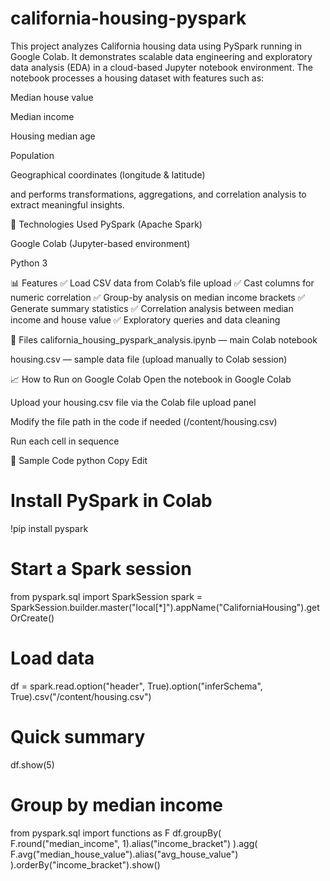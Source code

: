 # california-housing-pyspark
This project analyzes California housing data using PySpark running in Google Colab. It demonstrates scalable data engineering and exploratory data analysis (EDA) in a cloud-based Jupyter notebook environment.
The notebook processes a housing dataset with features such as:

Median house value

Median income

Housing median age

Population

Geographical coordinates (longitude & latitude)

and performs transformations, aggregations, and correlation analysis to extract meaningful insights.

🚀 Technologies Used
PySpark (Apache Spark)

Google Colab (Jupyter-based environment)

Python 3

📊 Features
✅ Load CSV data from Colab’s file upload
✅ Cast columns for numeric correlation
✅ Group-by analysis on median income brackets
✅ Generate summary statistics
✅ Correlation analysis between median income and house value
✅ Exploratory queries and data cleaning

📂 Files
california_housing_pyspark_analysis.ipynb — main Colab notebook

housing.csv — sample data file (upload manually to Colab session)

📈 How to Run on Google Colab
Open the notebook in Google Colab

Upload your housing.csv file via the Colab file upload panel

Modify the file path in the code if needed (/content/housing.csv)

Run each cell in sequence

📝 Sample Code
python
Copy
Edit
# Install PySpark in Colab
!pip install pyspark

# Start a Spark session
from pyspark.sql import SparkSession
spark = SparkSession.builder.master("local[*]").appName("CaliforniaHousing").getOrCreate()

# Load data
df = spark.read.option("header", True).option("inferSchema", True).csv("/content/housing.csv")

# Quick summary
df.show(5)

# Group by median income
from pyspark.sql import functions as F
df.groupBy(
    F.round("median_income", 1).alias("income_bracket")
).agg(
    F.avg("median_house_value").alias("avg_house_value")
).orderBy("income_bracket").show()
